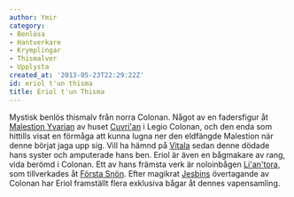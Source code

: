 ```yaml
---
author: Ymir
category:
- Benlösa
- Hantverkare
- Krymplingar
- Thismalver
- Upplysta
created_at: '2013-05-23T22:29:22Z'
id: eriol t'un thisma
title: Eriol t'un Thisma
---
```

Mystisk benlös thismalv från norra Colonan. Något av en fadersfigur åt [Malestion Yvarian] av huset [Cuvri'an] i Legio Colonan, och den enda som hittills visat en förmåga att kunna lugna ner den eldfängde Malestion när denne börjat jaga upp sig. Vill ha hämnd på [Vitala] sedan denne dödade hans syster och amputerade hans ben. Eriol är även en bågmakare av rang, vida berömd i Colonan. Ett av hans främsta verk är noloinbågen [Li'an'tora], som tillverkades åt [Första Snön]. Efter magikrat [Jesbins] övertagande av Colonan har Eriol framställt flera exklusiva bågar åt dennes vapensamling.

  [Malestion Yvarian]: Malestion_Yvarian_vhic_Eliathlon
  [Cuvri'an]: Cuvrian
  [Vitala]: Vitala_Rommer
  [Li'an'tora]: Liantora
  [Första Snön]: Första_Snön
  [Jesbins]: Reubin_Xirhamir_Jesbin